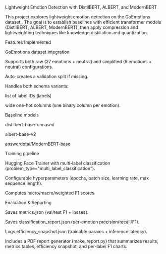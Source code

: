 Lightweight Emotion Detection with DistilBERT, ALBERT, and ModernBERT

This project explores lightweight emotion detection on the GoEmotions dataset
. The goal is to establish baselines with efficient transformer models (DistilBERT, ALBERT, ModernBERT), then apply compression and lightweighting techniques like knowledge distillation and quantization.

Features Implemented

GoEmotions dataset integration

Supports both raw (27 emotions + neutral) and simplified (6 emotions + neutral) configurations.

Auto-creates a validation split if missing.

Handles both schema variants:

list of label IDs (labels)

wide one-hot columns (one binary column per emotion).

Baseline models

distilbert-base-uncased

albert-base-v2

answerdotai/ModernBERT-base

Training pipeline

Hugging Face Trainer with multi-label classification (problem_type="multi_label_classification").

Configurable hyperparameters (epochs, batch size, learning rate, max sequence length).

Computes micro/macro/weighted F1 scores.

Evaluation & Reporting

Saves metrics.json (val/test F1 + losses).

Saves classification_report.json (per-emotion precision/recall/F1).

Logs efficiency_snapshot.json (trainable params + inference latency).

Includes a PDF report generator (make_report.py) that summarizes results, metrics tables, efficiency snapshot, and per-label F1 charts.
